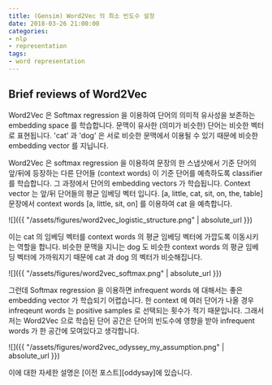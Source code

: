 ```yaml
---
title: (Gensim) Word2Vec 의 최소 빈도수 설정
date: 2018-03-26 21:00:00
categories:
- nlp
- representation
tags:
- word representation
---
```


## Brief reviews of Word2Vec

Word2Vec 은 Softmax regression 을 이용하여 단어의 의미적 유사성을 보존하는 embedding space 를 학습합니다. 문맥이 유사한 (의미가 비슷한) 단어는 비슷한 벡터로 표현됩니다. 'cat' 과 'dog' 은 서로 비슷한 문맥에서 이용될 수 있기 때문에 비슷한 embedding vector 를 지닙니다.

Word2Vec 은 softmax regression 을 이용하여 문장의 한 스냅샷에서 기준 단어의 앞/뒤에 등장하는 다른 단어들 (context words) 이 기준 단어를 예측하도록 classifier 를 학습합니다. 그 과정에서 단어의 embedding vectors 가 학습됩니다. Context vector 는 앞/뒤 단어들의 평균 임베딩 벡터 입니다. [a, little, cat, sit, on, the, table] 문장에서 context words [a, little, sit, on] 를 이용하여 cat 을 예측합니다.

![]({{ "/assets/figures/word2vec_logistic_structure.png" | absolute_url }})

이는 cat 의 임베딩 벡터를 context words 의 평균 임베딩 벡터에 가깝도록 이동시키는 역할을 합니다. 비슷한 문맥을 지니는 dog 도 비슷한 context words 의 평균 임베딩 벡터에 가까워지기 때문에 cat 과 dog 의 벡터가 비슷해집니다. 

![]({{ "/assets/figures/word2vec_softmax.png" | absolute_url }})

그런데 Softmax regression 을 이용하면 infrequent words 에 대해서는 좋은 embedding vector 가 학습되기 어렵습니다. 한 context 에 여러 단어가 나올 경우 infreqeunt words 는 positive samples 로 선택되는 횟수가 적기 때문입니다. 그래서 저는 Word2Vec 으로 학습된 단어 공간은 단어의 빈도수에 영향을 받아 infrequent words 가 한 공간에 모여있다고 생각합니다.

![]({{ "/assets/figures/word2vec_odyssey_my_assumption.png" | absolute_url }})

이에 대한 자세한 설명은 [이전 포스트][oddysay]에 있습니다.


